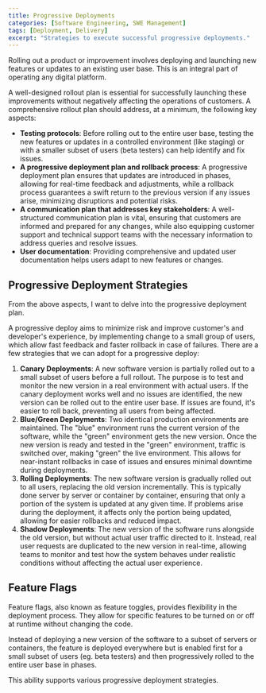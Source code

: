 ```yaml
---
title: Progressive Deployments
categories: [Software Engineering, SWE Management]
tags: [Deployment, Delivery]
excerpt: "Strategies to execute successful progressive deployments."
---
```


Rolling out a product or improvement involves deploying and launching new features or updates to an existing user base. This is an integral part of operating any digital platform.

A well-designed rollout plan is essential for successfully launching these improvements without negatively affecting the operations of customers. A comprehensive rollout plan should address, at a minimum, the following key aspects:

- **Testing protocols**: Before rolling out to the entire user base, testing the new features or updates in a controlled environment (like staging) or with a smaller subset of users (beta testers) can help identify and fix issues.
- **A progressive deployment plan and rollback process**: A progressive deployment plan ensures that updates are introduced in phases, allowing for real-time feedback and adjustments, while a rollback process guarantees a swift return to the previous version if any issues arise, minimizing disruptions and potential risks.
- **A communication plan that addresses key stakeholders**: A well-structured communication plan is vital, ensuring that customers are informed and prepared for any changes, while also equipping customer support and technical support teams with the necessary information to address queries and resolve issues.
- **User documentation**: Providing comprehensive and updated user documentation helps users adapt to new features or changes.

## Progressive Deployment Strategies

From the above aspects, I want to delve into the progressive deployment plan.

A progressive deploy aims to minimize risk and improve customer's and developer's experience, by implementing change to a small group of users, which allow fast feedback and faster rollback in case of failures. There are a few strategies that we can adopt for a progressive deploy:

1. **Canary Deployments**: A new software version is partially rolled out to a small subset of users before a full rollout. The purpose is to test and monitor the new version in a real environment with actual users. If the canary deployment works well and no issues are identified, the new version can be rolled out to the entire user base. If issues are found, it's easier to roll back, preventing all users from being affected.
2. **Blue/Green Deployments**: Two identical production environments are maintained. The "blue" environment runs the current version of the software, while the "green" environment gets the new version. Once the new version is ready and tested in the "green" environment, traffic is switched over, making "green" the live environment. This allows for near-instant rollbacks in case of issues and ensures minimal downtime during deployments.
3. **Rolling Deployments**: The new software version is gradually rolled out to all users, replacing the old version incrementally. This is typically done server by server or container by container, ensuring that only a portion of the system is updated at any given time. If problems arise during the deployment, it affects only the portion being updated, allowing for easier rollbacks and reduced impact.
4. **Shadow Deployments**: The new version of the software runs alongside the old version, but without actual user traffic directed to it. Instead, real user requests are duplicated to the new version in real-time, allowing teams to monitor and test how the system behaves under realistic conditions without affecting the actual user experience.

## Feature Flags

Feature flags, also known as feature toggles, provides flexibility in the deployment process. They allow for specific features to be turned on or off at runtime without changing the code.

Instead of deploying a new version of the software to a subset of servers or containers, the feature is deployed everywhere but is enabled first for a small subset of users (eg. beta testers) and then progressively rolled to the entire user base in phases.

This ability supports various progressive deployment strategies.